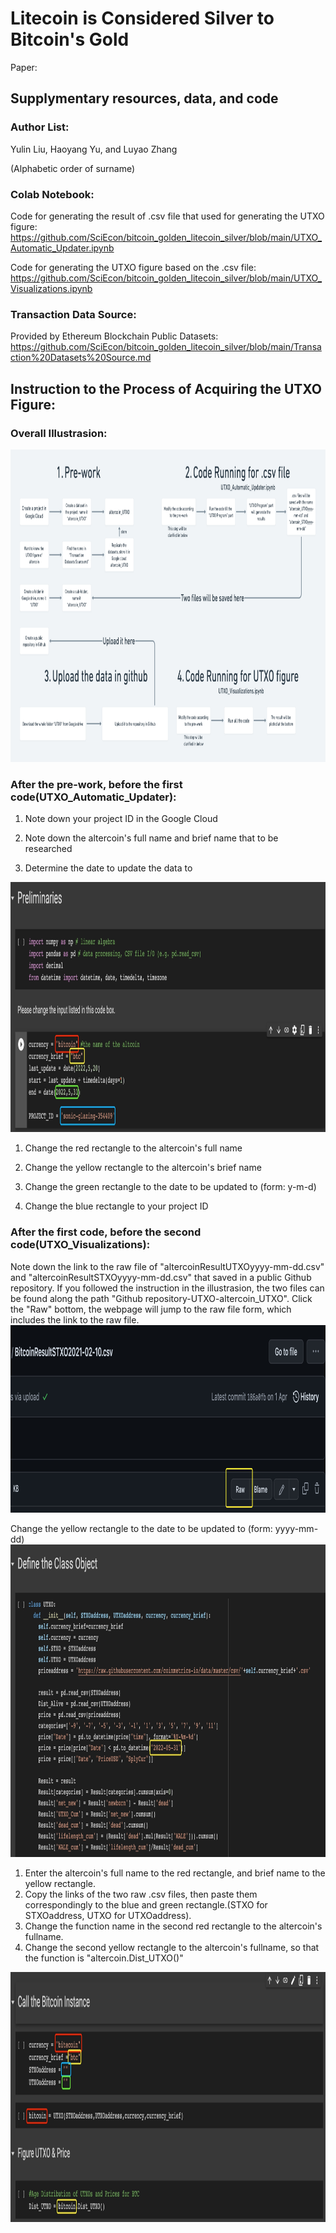 # Litecoin is Considered Silver to Bitcoin's Gold
Paper: 
## Supplymentary resources, data, and code

### Author List:

Yulin Liu, Haoyang Yu, and Luyao Zhang

(Alphabetic order of surname)

### Colab Notebook:
Code for generating the result of .csv file that used for generating the UTXO figure:
https://github.com/SciEcon/bitcoin_golden_litecoin_silver/blob/main/UTXO_Automatic_Updater.ipynb

Code for generating the UTXO figure based on the .csv file:
https://github.com/SciEcon/bitcoin_golden_litecoin_silver/blob/main/UTXO_Visualizations.ipynb

### Transaction Data Source:
Provided by Ethereum Blockchain Public Datasets:
https://github.com/SciEcon/bitcoin_golden_litecoin_silver/blob/main/Transaction%20Datasets%20Source.md

## Instruction to the Process of Acquiring the UTXO Figure:

### Overall Illustrasion:
<img src="https://github.com/SciEcon/bitcoin_golden_litecoin_silver/blob/main/WechatIMG938.png" width="1200" height="500"/>

### After the pre-work, before the first code(UTXO_Automatic_Updater):
1. Note down your project ID in the Google Cloud

2. Note down the altercoin's full name and brief name that to be researched

3. Determine the date to update the data to

<img src="https://github.com/SciEcon/bitcoin_golden_litecoin_silver/blob/main/9401656491651_.pic.jpg" width="1200" height="400"/>

1. Change the red rectangle to the altercoin's full name

2. Change the yellow rectangle to the altercoin's brief name

3. Change the green rectangle to the date to be updated to (form: y-m-d)

4. Change the blue rectangle to your project ID

### After the first code, before the second code(UTXO_Visualizations):
Note down the link to the raw file of "altercoinResultUTXOyyyy-mm-dd.csv" and "altercoinResultSTXOyyyy-mm-dd.csv" that saved in a public Github repository. If you followed the instruction in the illustrasion, the two files can be found along the path "Github repository-UTXO-altercoin_UTXO".
Click the "Raw" bottom, the webpage will jump to the raw file form, which includes the link to the raw file.
 <img src="https://github.com/SciEcon/bitcoin_golden_litecoin_silver/blob/main/9461656493843_.pic.jpg" width="1200" height="300"/>
 
Change the yellow rectangle to the date to be updated to (form: yyyy-mm-dd)
 <img src="https://github.com/SciEcon/bitcoin_golden_litecoin_silver/blob/main/9421656492997_.pic.jpg" width="1200" height="500"/>

1. Enter the altercoin's full name to the red rectangle, and brief name to the yellow rectangle.
2. Copy the links of the two raw .csv files, then paste them correspondingly to the blue and green rectangle.(STXO for STXOaddress, UTXO for UTXOaddress).
3. Change the function name in the second red rectangle to the altercoin's fullname. 
4. Change the second yellow rectangle to the altercoin's fullname, so that the function is "altercoin.Dist_UTXO()"
 <img src="https://github.com/SciEcon/bitcoin_golden_litecoin_silver/blob/main/9441656493147_.pic.jpg" width="1200" height="400"/>
